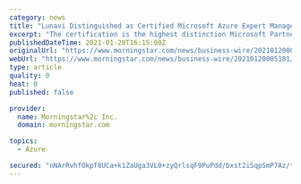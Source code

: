```yaml
---
category: news
title: "Lunavi Distinguished as Certified Microsoft Azure Expert Managed Service Provider for Second Consecutive Year"
excerpt: "The certification is the highest distinction Microsoft Partners can achieve for Azure and is awarded to a highly select set of partners with the demonstrated expertise and capabilities to help ..."
publishedDateTime: 2021-01-20T16:15:00Z
originalUrl: "https://www.morningstar.com/news/business-wire/20210120005181/lunavi-distinguished-as-certified-microsoft-azure-expert-managed-service-provider-for-second-consecutive-year"
webUrl: "https://www.morningstar.com/news/business-wire/20210120005181/lunavi-distinguished-as-certified-microsoft-azure-expert-managed-service-provider-for-second-consecutive-year"
type: article
quality: 0
heat: 0
published: false

provider:
  name: Morningstar%2c Inc.
  domain: morningstar.com

topics:
  - Azure

secured: "nNArRvhfOkpf8UCa+k1ZaUga3VL0+zyQrlsqF9PuPdd/bxst2iSqpSmP7Az/tpdD1K1xDvgRE56vfebc4PaqEhzOOSLR5iKj4lelHAlAOd8JNaMSdid0TuL8SI/J2rQGqKkHUQzz4t7X0QxA5/7IVBl3OQXOJufdhU6BoDAWn5w/f/273YA+PMr9ct1R8X0rcU2jLLu8cY9bqm+s5VFBMw2D0+IR93WaKFQ1uNZDoB2e3CANUQRYb0LraVjpzor/YVw32MyU2p+YjIxdkMAVau80TavNZF6DQTwSXhktlzzRmI82RUdSzh0ZoqFcpRlNIK9yBw5/rjvqMXHaRNmH53GBvW7I6jg3RM/By7YkZNA=;IBXaN2hRKylO8PqOH0KLyg=="
---
```


